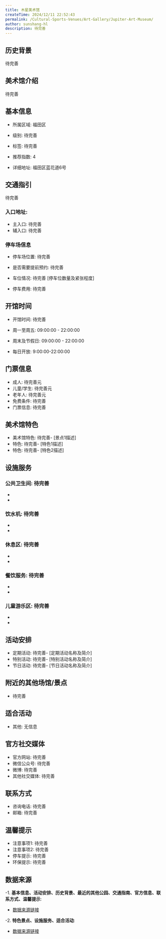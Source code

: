 ```yaml
---
title: 木星美术馆
createTime: 2024/12/11 22:52:43
permalink: /Cultural-Sports-Venues/Art-Gallery/Jupiter-Art-Museum/
author: sunshang-hl
description: 待完善
---
```

<ImageCard
image="https://www.szartm.com/open/images/gkbg.png"
title= "木星美术馆"
description= "待完善"
date="2024/12/11"
href="/"
author="sunshang-hl"
/>

## 历史背景

 待完善

## 美术馆介绍

 待完善

## 基本信息
- 所属区域: 福田区

- 级别: 待完善

- 标签: 待完善

- 推荐指数: 4

- 详细地址: 福田区蓝花道6号

## 交通指引

 待完善
### 入口地址:
- 主入口: 待完善
- 辅入口: 待完善
### 停车场信息
- 停车场位置: 待完善

- 是否需要提前预约: 待完善

- 车位情况: 待完善 [停车位数量及紧张程度]

- 停车费用: 待完善

## 开馆时间
- 开馆时间: 待完善

- 周一至周五: 09:00:00 - 22:00:00
- 周末及节假日: 09:00:00 - 22:00:00
- 每日开放: 9:00:00-22:00:00

## 门票信息
- 成人: 待完善元
- 儿童/学生: 待完善元
- 老年人: 待完善元
- 免费条件: 待完善
- 门票信息: 待完善
## 美术馆特色
- 美术馆特色: 待完善- [景点1描述]
- 特色: 待完善- [特色1描述]
- 特色: 待完善- [特色2描述]
## 设施服务
### 公共卫生间: 待完善
- 
- 
### 饮水机: 待完善
- 
- 
### 休息区: 待完善
- 
- 
### 餐饮服务: 待完善
- 
- 
### 儿童游乐区: 待完善
- 
- 
## 活动安排
- 定期活动: 待完善- [定期活动名称及简介]
- 特别活动: 待完善- [特别活动名称及简介]
- 节日活动: 待完善- [节日活动名称及简介]
## 附近的其他场馆/景点
- 待完善

## 适合活动
- 其他: 无信息

## 官方社交媒体
- 官方网站: 待完善
- 微信公众号: 待完善
- 微博: 待完善
- 其他社交媒体: 待完善

## 联系方式
- 咨询电话: 待完善
- 邮箱: 待完善

## 温馨提示
- 注意事项1: 待完善
- 注意事项2: 待完善
- 停车提示: 待完善
- 环保提示: 待完善

## 数据来源
-1. **基本信息、活动安排、历史背景、最近的其他公园、交通指南、官方信息、联系方式、温馨提示**:
- [数据来源链接](http://wtl.sz.gov.cn/ggfw/whl/msgylb/index.html)

-2. **特色景点、设施服务、适合活动**:
- [数据来源链接](http://wtl.sz.gov.cn/ggfw/whl/msgylb/index.html)

